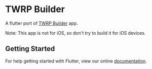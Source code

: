 # TWRP Builder

A flutter port of [TWRP Builder](https://github.com/TwrpBuilder/TwrpBuilder) app.

Note: This app is not for iOS, so don't try to build it for iOS devices.

## Getting Started

For help getting started with Flutter, view our online
[documentation](https://flutter.io/).
